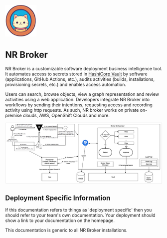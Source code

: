 <img src="./android-chrome-192x192.png" alt="NR Broker" width="100"/>

# NR Broker

NR Broker is a customizable software deployment business intelligence tool. It automates access to secrets stored in [HashiCorp Vault](https://www.vaultproject.io) by software (applications, GitHub Actions, etc.), audits activities (builds, installations, provisioning secrets, etc.) and enables access automation.

Users can search, browse objects, view a graph representation and review activities using a web application. Developers integrate NR Broker into workflows by sending their intentions, requesting access and recording activity using http requests. As such, NR broker works on private on-premise clouds, AWS, OpenShift Clouds and more.

<img src="./images/broker_architecture.png" alt="NR Broker Lifecycle" width="900"/>

## Deployment Specific Information

If this documentation refers to things as 'deployment specific' then you should refer to your team's own documentation. Your deployment should show a link to your documentation on the homepage.

This documentation is generic to all NR Broker installations.
